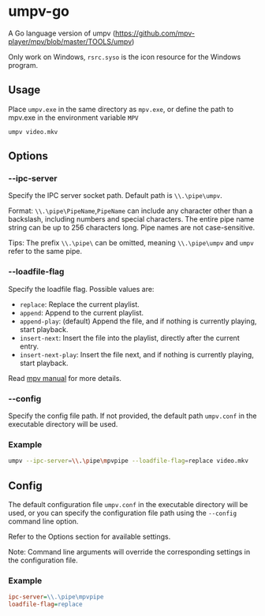 # umpv-go
A Go language version of umpv (https://github.com/mpv-player/mpv/blob/master/TOOLS/umpv)

Only work on Windows, `rsrc.syso` is the icon resource for the Windows program.

## Usage
Place `umpv.exe` in the same directory as `mpv.exe`, or define the path to mpv.exe in the environment variable `MPV`

`umpv video.mkv`

## Options
### --ipc-server
Specify the IPC server socket path. Default path is `\\.\pipe\umpv`.

Format: `\\.\pipe\PipeName`,`PipeName` can include any character other than a backslash, including numbers and special characters. The entire pipe name string can be up to 256 characters long. Pipe names are not case-sensitive.

Tips: The prefix `\\.\pipe\` can be omitted, meaning `\\.\pipe\umpv` and `umpv` refer to the same pipe.

### --loadfile-flag
Specify the loadfile flag. Possible values are:
- `replace`: Replace the current playlist.
- `append`: Append to the current playlist.
- `append-play`: (default) Append the file, and if nothing is currently playing, start playback.
- `insert-next`: Insert the file into the playlist, directly after the current entry.
- `insert-next-play`: Insert the file next, and if nothing is currently playing, start playback. 

Read [mpv manual](https://mpv.io/manual/master/#command-interface-[%3Coptions%3E]]]) for more details.

### --config
Specify the config file path. If not provided, the default path `umpv.conf` in the executable directory will be used.

### Example
```sh
umpv --ipc-server=\\.\pipe\mpvpipe --loadfile-flag=replace video.mkv
```

## Config
The default configuration file `umpv.conf` in the executable directory will be used, or you can specify the configuration file path using the `--config` command line option.

Refer to the Options section for available settings. 

Note: Command line arguments will override the corresponding settings in the configuration file.

### Example
```ini
ipc-server=\\.\pipe\mpvpipe
loadfile-flag=replace
```
